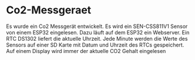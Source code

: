 # Co2-Messgeraet
Es wurde ein Co2 Messgerät entwickelt. Es wird ein SEN-CSS811V1 Sensor von einem ESP32 eingelesen. Dazu läuft auf dem ESP32 ein Webserver. Ein RTC DS1302 liefert die aktuelle Uhrzeit. Jede Minute werden die Werte des Sensors auf einer SD Karte mit Datum und Uhrzeit des RTCs gespeichert. Auf einem Display wird immer der aktuelle CO2 Gehalt eingelesen
